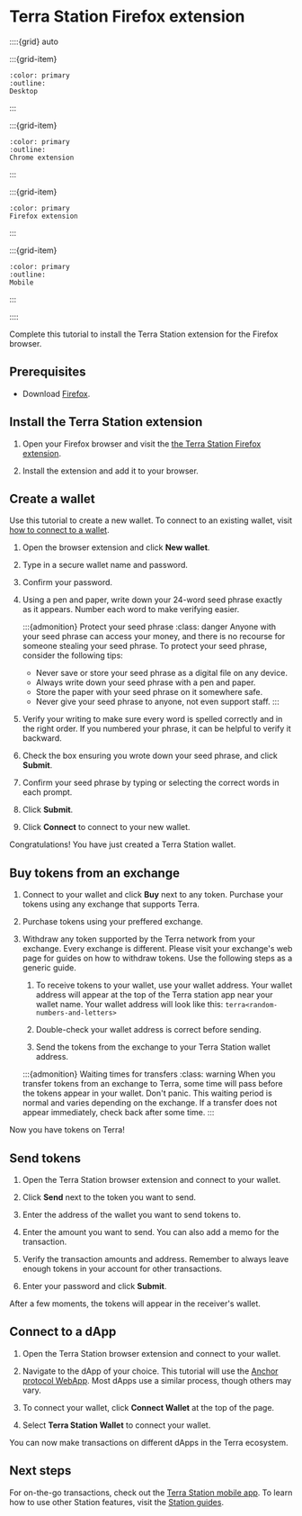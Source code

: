 # Terra Station Firefox extension

::::{grid} auto

:::{grid-item}
```{button-link} terra-station-desktop.html
:color: primary
:outline:
Desktop
```
:::

:::{grid-item}
```{button-link} terra-station-extension.html
:color: primary
:outline:
Chrome extension
```
:::

:::{grid-item}
```{button-link} terra-station-firefox.html
:color: primary
Firefox extension
```
:::

:::{grid-item}
```{button-link} terra-station-mobile.html
:color: primary
:outline:
Mobile
```
:::

::::

Complete this tutorial to install the Terra Station extension for the Firefox browser.

## Prerequisites

- Download [Firefox](https://www.mozilla.org/en-US/firefox/new/).

## Install the Terra Station extension

1. Open your Firefox browser and visit the [the Terra Station Firefox extension](https://addons.mozilla.org/firefox/addon/terra-station-wallet/).

2. Install the extension and add it to your browser.

## Create a wallet

Use this tutorial to create a new wallet. To connect to an existing wallet, visit [how to connect to a wallet](../wallet.mdx#connect-to-a-wallet-using-a-private-key).

1. Open the browser extension and click **New wallet**.

2. Type in a secure wallet name and password.

3. Confirm your password.

4. Using a pen and paper, write down your 24-word seed phrase exactly as it appears. Number each word to make verifying easier.

   :::{admonition} Protect your seed phrase
   :class: danger
   Anyone with your seed phrase can access your money, and there is no recourse for someone stealing your seed phrase. To protect your seed phrase, consider the following tips:
   - Never save or store your seed phrase as a digital file on any device.
   - Always write down your seed phrase with a pen and paper.
   - Store the paper with your seed phrase on it somewhere safe.
   - Never give your seed phrase to anyone, not even support staff.
   :::

5. Verify your writing to make sure every word is spelled correctly and in the right order. If you numbered your phrase, it can be helpful to verify it backward.

6. Check the box ensuring you wrote down your seed phrase, and click **Submit**.


7. Confirm your seed phrase by typing or selecting the correct words in each prompt.

8. Click **Submit**.

9. Click **Connect** to connect to your new wallet.

Congratulations! You have just created a Terra Station wallet.

## Buy tokens from an exchange

1. Connect to your wallet and click **Buy** next to any token. Purchase your tokens using any exchange that supports Terra.

2. Purchase tokens using your preffered exchange.

1. Withdraw any token supported by the Terra network from your exchange. Every exchange is different. Please visit your exchange's web page for guides on how to withdraw tokens. Use the following steps as a generic guide.

    1. To receive tokens to your wallet, use your wallet address. Your wallet address will appear at the top of the Terra station app near your wallet name. Your wallet address will look like this: `terra<random-numbers-and-letters>`

    1. Double-check your wallet address is correct before sending.

    1. Send the tokens from the exchange to your Terra Station wallet address.

    :::{admonition} Waiting times for transfers
    :class: warning
    When you transfer tokens from an exchange to Terra, some time will pass before the tokens appear in your wallet. Don't panic. This waiting period is normal and varies depending on the exchange. If a transfer does not appear immediately, check back after some time.
    :::

Now you have tokens on Terra!

## Send tokens

1. Open the Terra Station browser extension and connect to your wallet.

2. Click **Send** next to the token you want to send.

3. Enter the address of the wallet you want to send tokens to.

4. Enter the amount you want to send. You can also add a memo for the transaction.

6. Verify the transaction amounts and address. Remember to always leave enough tokens in your account for other transactions.

7.  Enter your password and click **Submit**.

After a few moments, the tokens will appear in the receiver's wallet.

## Connect to a dApp

1. Open the Terra Station browser extension and connect to your wallet.

2. Navigate to the dApp of your choice. This tutorial will use the [Anchor protocol WebApp](https://app.anchorprotocol.com/). Most dApps use a similar process, though others may vary.

3. To connect your wallet, click **Connect Wallet** at the top of the page.

4. Select **Terra Station Wallet** to connect your wallet.  

You can now make transactions on different dApps in the Terra ecosystem.

## Next steps

For on-the-go transactions, check out the [Terra Station mobile app](terra-station-mobile.md). To learn how to use other Station features, visit the [Station guides](../README.md).